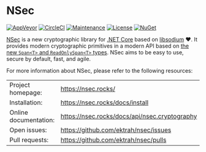 # NSec

[![AppVeyor](https://ci.appveyor.com/api/projects/status/7u6xmo4fv63708mt/branch/master?svg=true)](https://ci.appveyor.com/project/ektrah/nsec)
[![CircleCI](https://circleci.com/gh/ektrah/nsec/tree/master.svg?style=shield)](https://circleci.com/gh/ektrah/nsec)
[![Maintenance](https://img.shields.io/maintenance/yes/2020)](https://github.com/ektrah/nsec)
[![License](https://img.shields.io/github/license/ektrah/nsec)](https://nsec.rocks/license)
[![NuGet](https://img.shields.io/nuget/vpre/NSec.Cryptography)](https://www.nuget.org/packages/NSec.Cryptography)

[NSec](https://nsec.rocks/) is a new cryptographic library for
[.NET Core](https://docs.microsoft.com/en-us/dotnet/core/) based on
[libsodium](https://libsodium.org/) &#x2764;.
It provides modern cryptographic primitives in a modern API based on
[the new `Span<T>` and `ReadOnlySpan<T>` types](https://docs.microsoft.com/en-us/archive/msdn-magazine/2017/connect/csharp-all-about-span-exploring-a-new-net-mainstay).
NSec aims to be easy to use, secure by default, fast, and agile.

For more information about NSec, please refer to the following resources:

|                           |                                                  |
|:------------------------- |:------------------------------------------------ |
| Project homepage:         | https://nsec.rocks/                              |
| Installation:             | https://nsec.rocks/docs/install                  |
| Online documentation:     | https://nsec.rocks/docs/api/nsec.cryptography    |
| Open issues:              | https://github.com/ektrah/nsec/issues            |
| Pull requests:            | https://github.com/ektrah/nsec/pulls             |
